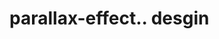 # parallax-effect.. desgin                                                                                                                                                                                                                                                                                                                                                                                                                   
